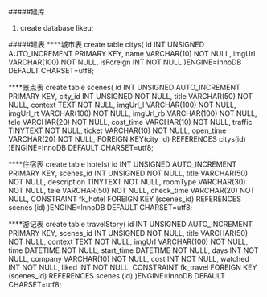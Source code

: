 #####建库
1. create database likeu;

#####建表
****城市表
create table citys(
	id INT UNSIGNED AUTO_INCREMENT PRIMARY KEY,
	name VARCHAR(10) NOT NULL,
	imgUrl VARCHAR(100) NOT NULL,
	isForeign INT NOT NULL
)ENGINE=InnoDB DEFAULT CHARSET=utf8;

****景点表
create table scenes(
	id INT UNSIGNED AUTO_INCREMENT PRIMARY KEY,
	city_id INT UNSIGNED NOT NULL,
	title VARCHAR(50) NOT NULL,
	context TEXT NOT NULL,
	imgUrl_l VARCHAR(100) NOT NULL,
	imgUrl_rt VARCHAR(100) NOT NULL,
	imgUrl_rb VARCHAR(100) NOT NULL,
	tele VARCHAR(20) NOT NULL,
	cost_time VARCHAR(10) NOT NULL,
	traffic TINYTEXT NOT NULL,
	ticket VARCHAR(10) NOT NULL,
	open_time VARCHAR(20) NOT NULL,
	FOREIGN KEY(city_id) REFERENCES citys(id)
)ENGINE=InnoDB DEFAULT CHARSET=utf8;

****住宿表
create table hotels(
	id INT UNSIGNED AUTO_INCREMENT PRIMARY KEY,
	scenes_id INT UNSIGNED NOT NULL,
	title VARCHAR(50) NOT NULL,
	description TINYTEXT NOT NULL,
	roomType VARCHAR(30) NOT NULL,
	tele VARCHAR(50) NOT NULL,
	check_time VARCHAR(20) NOT NULL,
	CONSTRAINT fk_hotel FOREIGN KEY (scenes_id) REFERENCES scenes (id)
)ENGINE=InnoDB DEFAULT CHARSET=utf8;

****游记表
create table travelStory(
	id INT UNSIGNED AUTO_INCREMENT PRIMARY KEY,
	scenes_id INT UNSIGNED NOT NULL,
	title VARCHAR(50) NOT NULL,
	context TEXT NOT NULL,
	imgUrl VARCHAR(100) NOT NULL,
	time DATETIME NOT NULL,
	start_time DATETIME NOT NULL,
	days INT NOT NULL,
	company VARCHAR(10) NOT NULL,
	cost INT NOT NULL,
	watched INT NOT NULL,
	liked INT NOT NULL,
	CONSTRAINT fk_travel FOREIGN KEY (scenes_id) REFERENCES scenes (id)
)ENGINE=InnoDB DEFAULT CHARSET=utf8;

